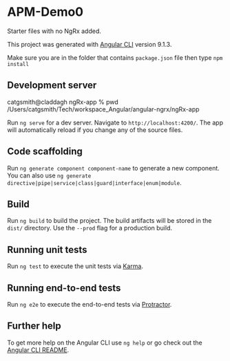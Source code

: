 # APM-Demo0

Starter files with no NgRx added.

This project was generated with [Angular CLI](https://github.com/angular/angular-cli) version 9.1.3.

Make sure you are in the folder that contains `package.json` file then type `npm install`

## Development server
catgsmith@claddagh ngRx-app % pwd
/Users/catgsmith/Tech/workspace_Angular/angular-ngrx/ngRx-app

Run `ng serve` for a dev server. Navigate to `http://localhost:4200/`. The app will automatically reload if you change any of the source files.

## Code scaffolding

Run `ng generate component component-name` to generate a new component. You can also use `ng generate directive|pipe|service|class|guard|interface|enum|module`.

## Build

Run `ng build` to build the project. The build artifacts will be stored in the `dist/` directory. Use the `--prod` flag for a production build.

## Running unit tests

Run `ng test` to execute the unit tests via [Karma](https://karma-runner.github.io).

## Running end-to-end tests

Run `ng e2e` to execute the end-to-end tests via [Protractor](http://www.protractortest.org/).

## Further help

To get more help on the Angular CLI use `ng help` or go check out the [Angular CLI README](https://github.com/angular/angular-cli/blob/master/README.md).
